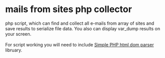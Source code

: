 # mails from sites php collector
php script, which can find and collect all e-mails from array of sites and save results to serialize file data.
You also can display var_dump results on your screen.
<br/><br/>
For script working you will need to include <a href="http://simplehtmldom.sourceforge.net/" taret="_blank">Simple PHP html dom parser</a> libruary.
